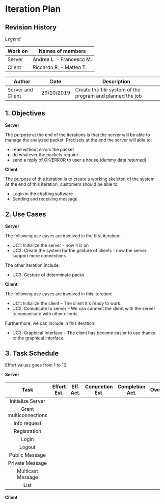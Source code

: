 # Iteration Plan

## Revision History

_Legend:_

| Work on | Names of members |
| --- | --- |
| Server | Andrea L. - Francesco M. |
| Client | Riccardo R. - Matteo T. |


| Author | Date | Description |
| --- | --- | --- |
| Server and Client | 29/10/2019 | Create the file system of the program and planned the job |

## 1. Objectives

**Server**

The purpose at the end of the iterations is that the server will be able to manage the analyzed packet.
Precisely at the end the server will able to:
- read without errors the packet
- do whatever the packets require
- send a reply of OK/ERROR to user a house (dummy data returned)

**Client**

The purpose of this iteration is to create a working skeleton of the system. At the end of this iteration, customers should be able to:

- Login in the chatting software
- Sending and receiving message

## 2. Use Cases

**Server**

The following use cases are involved in the first iteration:
- UC1: Initialize the server - now it is on
- UC2: Create the system for the gesture of clients - now the server support more connections

The other iteration include:
- UC3: Gesture of determinate packs


**Client**

The following use cases are involved in this iteration:

- UC1: Initialize the client – The client it's ready to work.
- UC2: Comuticate to server – We can connect the client with the server to comunicate with other clients.

Furthermore, we can include in this iteration:
- UC3: Graphical Interface - The client has become easier to use thanks to the graphical interface.

## 3. Task Schedule

Effort values goes from 1 to 10.

**Server**

| Task  | Effort Est. | Eff. Act. | Completion Est. | Completion Act. | Owner | Status |
|:-:|---|---|---|---|:-:|:-:|
| Initialize Server  |   |   |   |   |   |   |
| Grant multiconnections  |   |   |   |   |   |   |
| Info request  |   |   |   |   |   |   |
| Registration  |   |   |   |   |   |   |
| Login  |   |   |   |   |   |   |
| Logout  |   |   |   |   |   |   |
| Public Message  |   |   |   |   |   |   |
| Private Message  |   |   |   |   |   |   |
| Multicast Message  |   |   |   |   |   |   |
| List  |   |   |   |   |   |   |

**Client**
